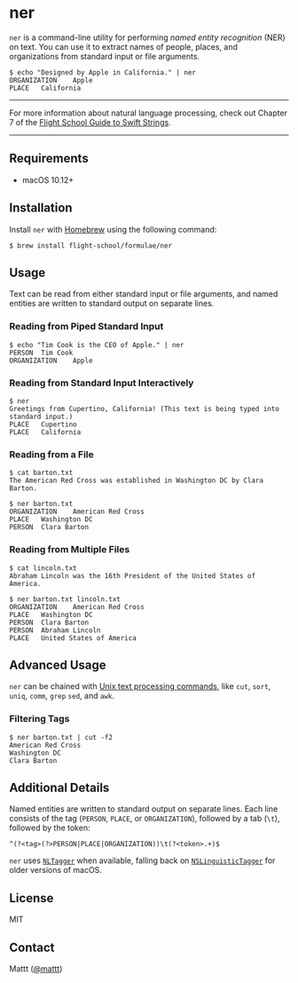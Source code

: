 # ner

`ner` is a command-line utility for performing
<dfn>named entity recognition</dfn> (<abbr>NER</abbr>) on text.
You can use it to extract names of people, places, and organizations
from standard input or file arguments.

```terminal
$ echo "Designed by Apple in California." | ner
ORGANIZATION	Apple
PLACE	California
```

---

For more information about natural language processing,
check out Chapter 7 of the
[Flight School Guide to Swift Strings](https://flight.school/books/strings).

---

## Requirements

- macOS 10.12+

## Installation

Install `ner` with [Homebrew](https://brew.sh) using the following command:

```terminal
$ brew install flight-school/formulae/ner
```

## Usage

Text can be read from either standard input or file arguments,
and named entities are written to standard output on separate lines.

### Reading from Piped Standard Input

```terminal
$ echo "Tim Cook is the CEO of Apple." | ner
PERSON	Tim Cook
ORGANIZATION	Apple
```

### Reading from Standard Input Interactively

```terminal
$ ner
Greetings from Cupertino, California! (This text is being typed into standard input.)
PLACE	Cupertino
PLACE	California
```

### Reading from a File

```terminal
$ cat barton.txt
The American Red Cross was established in Washington DC by Clara Barton.

$ ner barton.txt
ORGANIZATION	American Red Cross
PLACE	Washington DC
PERSON	Clara Barton
```

### Reading from Multiple Files

```terminal
$ cat lincoln.txt
Abraham Lincoln was the 16th President of the United States of America.

$ ner barton.txt lincoln.txt
ORGANIZATION	American Red Cross
PLACE	Washington DC
PERSON	Clara Barton
PERSON	Abraham Lincoln
PLACE	United States of America
```

## Advanced Usage

`ner` can be chained with
[Unix text processing commands](https://en.wikibooks.org/wiki/Guide_to_Unix/Commands/Text_Processing),
like `cut`, `sort`, `uniq`, `comm`, `grep` `sed`, and `awk`.

### Filtering Tags

```terminal
$ ner barton.txt | cut -f2
American Red Cross
Washington DC
Clara Barton
```

## Additional Details

Named entities are written to standard output on separate lines.
Each line consists of
the tag (`PERSON`, `PLACE`, or `ORGANIZATION`),
followed by a tab (`\t`),
followed by the token:

```regexp
^(?<tag>(?>PERSON|PLACE|ORGANIZATION))\t(?<token>.+)$
```

`ner` uses
[`NLTagger`](https://developer.apple.com/documentation/naturallanguage/nltagger)
when available,
falling back on
[`NSLinguisticTagger`](https://developer.apple.com/documentation/foundation/nslinguistictagger)
for older versions of macOS.

## License

MIT

## Contact

Mattt ([@mattt](https://twitter.com/mattt))

